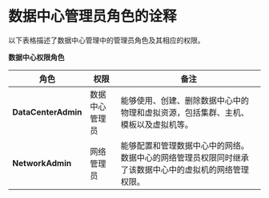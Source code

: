 # 数据中心管理员角色的诠释


以下表格描述了数据中心管理中的管理员角色及其相应的权限。

**数据中心权限角色**

|角色|权限|备注|
|----|----|----|
|**DataCenterAdmin**|数据中心管理员|能够使用、创建、删除数据中心中的物理和虚拟资源，包括集群、主机、模板以及虚拟机等。|
|**NetworkAdmin**|网络管理员|能够配置和管理数据中心中的网络。数据中心的网络管理员权限同时继承了该数据中心中的虚拟机的网络管理权限。|

